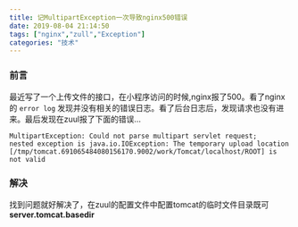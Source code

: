 ```yaml
---
title: 记MultipartException一次导致nginx500错误
date: 2019-08-04 21:14:50
tags: ["nginx","zull","Exception"]
categories: "技术"
---
```

### 前言
最近写了一个上传文件的接口，在小程序访问的时候,nginx报了500。看了nginx的 `error log` 发现并没有相关的错误日志。看了后台日志后，发现请求也没有进来。最后发现在zuul报了下面的错误...

```
MultipartException: Could not parse multipart servlet request; 
nested exception is java.io.IOException: The temporary upload location
[/tmp/tomcat.691065484080156170.9002/work/Tomcat/localhost/ROOT] is not valid
```
### 解决
找到问题就好解决了，在zuul的配置文件中配置tomcat的临时文件目录既可
**server.tomcat.basedir**

